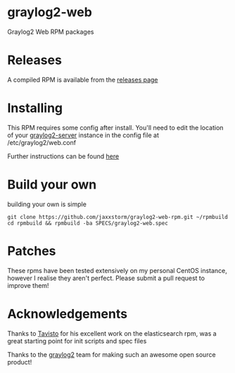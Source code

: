 graylog2-web
===============

Graylog2 Web RPM packages


Releases
=============

A compiled RPM is available from the [releases page](https://github.com/jaxxstorm/graylog2-web-rpm/releases)

Installing
=============

This RPM requires some config after install. You'll need to edit the location of your [graylog2-server](https://github.com/jaxxstorm/graylog2-server-rpm) instance in the config file at /etc/graylog2/web.conf

Further instructions can be found [here](http://support.torch.sh/help/kb/graylog2-web-interface/installing-graylog2-web-interface-v0200-previewx-on-nix-systems)


Build your own
=============

building your own is simple
```
git clone https://github.com/jaxxstorm/graylog2-web-rpm.git ~/rpmbuild
cd rpmbuild && rpmbuild -ba SPECS/graylog2-web.spec
```

Patches
=============

These rpms have been tested extensively on my personal CentOS instance, however I realise they aren't perfect.
Please submit a pull request to improve them!


Acknowledgements
=============

Thanks to [Tavisto](https://github.com/tavisto/elasticsearch-rpms) for his excellent work on the elasticsearch rpm, was a great starting point for init scripts
and spec files

Thanks to the [graylog2](https://github.com/graylog2) team for making such an awesome open source product!

